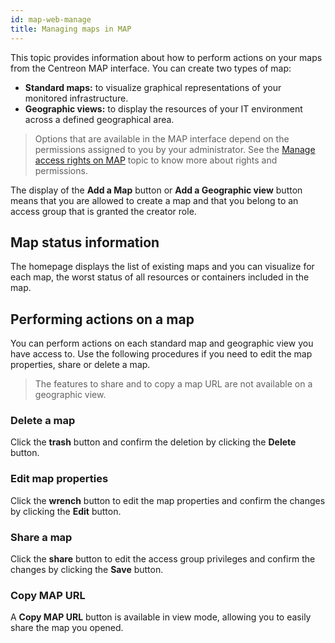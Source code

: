 ```yaml
---
id: map-web-manage
title: Managing maps in MAP
---
```


This topic provides information about how to perform actions on your maps from the Centreon MAP interface. You can create two types of map:

- **Standard maps:** to visualize graphical representations of your monitored infrastructure.
- **Geographic views:** to display the resources of your IT environment across a defined geographical area.

> Options that are available in the MAP interface depend on the permissions assigned to you by your administrator. See the [Manage access rights on MAP](map-web-access.md) topic to know more about rights and permissions.

The display of the **Add a Map** button or **Add a Geographic view** button means that you are allowed to create a map and that you belong to an access group that is granted the creator role.

## Map status information

The homepage displays the list of existing maps and you can visualize for each map, the worst status of all resources or containers included in the map.

## Performing actions on a map

You can perform actions on each standard map and geographic view you have access to. Use the following procedures if you need to edit the map properties, share or delete a map.

> The features to share and to copy a map URL are not available on a geographic view.

### Delete a map

Click the **trash** button and confirm the deletion by clicking the **Delete** button.

### Edit map properties

Click the **wrench** button to edit the map properties and confirm the changes by clicking the **Edit** button.

### Share a map

Click the **share** button to edit the access group privileges and confirm the changes by clicking the **Save** button.

### Copy MAP URL

A **Copy MAP URL** button is available in view mode, allowing you to easily share the map you opened. 
